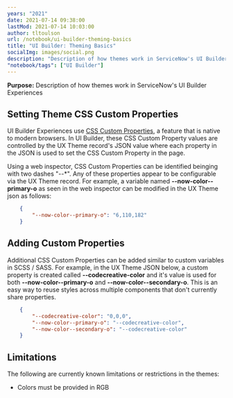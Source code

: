 ```yaml
---
years: "2021"
date: 2021-07-14 09:38:00
lastMod: 2021-07-14 10:03:00
author: tltoulson
url: /notebook/ui-builder-theming-basics
title: "UI Builder: Theming Basics"
socialImg: images/social.png
description: "Description of how themes work in ServiceNow's UI Builder Experiences"
"notebook/tags": ["UI Builder"]
---
```


**Purpose:** Description of how themes work in ServiceNow's UI Builder Experiences

## Setting Theme CSS Custom Properties

UI Builder Experiences use [CSS Custom Properties][1], a feature that is native to modern browsers. In UI Builder, these CSS Custom Property values are controlled by the UX Theme record's JSON value where each property in the JSON is used to set the CSS Custom Property in the page.

Using a web inspector, CSS Custom Properties can be identified beinging with two dashes "--*". Any of these properties appear to be configurable via the UX Theme record. For example, a variable named **--now-color--primary-o** as seen in the web inspector can be modified in the UX Theme json as follows:

```json
    {
        "--now-color--primary-o": "6,110,182"
    }
```

## Adding Custom Properties

Additional CSS Custom Properties can be added similar to custom variables in SCSS / SASS. For example, in the UX Theme JSON below, a custom property is created called **--codecreative-color** and it's value is used for both **--now-color--primary-o** and **--now-color--secondary-o**. This is an easy way to reuse styles across multiple components that don't currently share properties.

```json
    {
        "--codecreative-color": "0,0,0",
        "--now-color--primary-o": "--codecreative-color",
        "--now-color--secondary-o": "--codecreative-color"
    }
```

## Limitations

The following are currently known limitations or restrictions in the themes:

- Colors must be provided in RGB

[1]: https://developer.mozilla.org/en-US/docs/Web/CSS/--*
